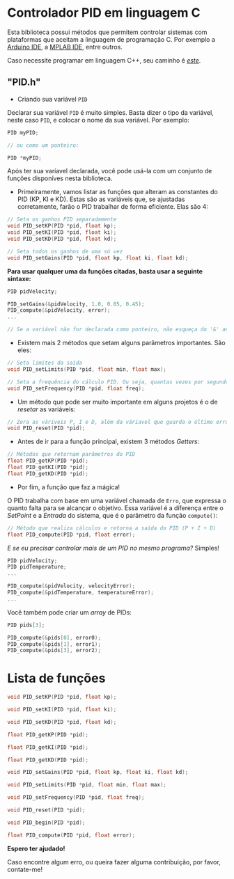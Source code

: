 # Controlador PID em linguagem C

Esta biblioteca possui métodos que permitem controlar sistemas com plataformas que aceitam a linguagem de programação C. Por exemplo a [Arduino IDE](https://www.arduino.cc/en/Main/Software), a [MPLAB IDE](http://www.microchip.com/mplab/mplab-x-ide), entre outros.

Caso necessite programar em linguagem C++, seu caminho é [*este*](https://github.com/AsafeSilva/PID-Tuner-Controller/tree/master/Controller/C%2B%2B).


## "PID.h"

- Criando sua variável `PID`

Declarar sua variável `PID` é muito simples. Basta dizer o tipo da variável, neste caso `PID`, e colocar o nome da sua variável. Por exemplo:

```java
PID myPID;

// ou como um ponteiro:

PID *myPID;
```


Após ter sua varíavel declarada, você pode usá-la com um conjunto de funções disponíves nesta biblioteca.


- Primeiramente, vamos listar as funções que alteram as constantes do PID (KP, KI e KD). Estas são as variáveis que, se ajustadas corretamente, farão o PID trabalhar de forma eficiente. Elas são 4:

```c
// Seta os ganhos PID separadamente
void PID_setKP(PID *pid, float kp);
void PID_setKI(PID *pid, float ki);
void PID_setKD(PID *pid, float kd); 

// Seta todos os ganhos de uma só vez
void PID_setGains(PID *pid, float kp, float ki, float kd);
```


**Para usar qualquer uma da funções citadas, basta usar a seguinte sintaxe:**
```c
PID pidVelocity;

PID_setGains(&pidVelocity, 1.0, 0.05, 0.45);
PID_compute(&pidVelocity, error);
...

// Se a variável não for declarada como ponteiro, não esqueça do '&' antes da mesma! 
```

- Existem mais 2 métodos que setam alguns parâmetros importantes. São eles:

```c
// Seta limites da saída
void PID_setLimits(PID *pid, float min, float max);

// Seta a frequência do cálculo PID. Ou seja, quantas vezes por segundo ele será executado 
void PID_setFrequency(PID *pid, float freq);
```

- Um método que pode ser muito importante em alguns projetos é o de *resetar* as variáveis:

```c
// Zera as váriveis P, I e D, além da váriavel que guarda o último erro lido
void PID_reset(PID *pid);
```

- Antes de ir para a função principal, existem 3 métodos *Getters*:

```c
// Métodos que retornam parâmetros do PID
float PID_getKP(PID *pid);
float PID_getKI(PID *pid);
float PID_getKD(PID *pid);
```

- Por fim, a função que faz a mágica!

O PID trabalha com base em uma variável chamada de `Erro`, que expressa o quanto falta para se alcançar o objetivo. Essa variável é a diferença entre o *SetPoint* e a *Entrada* do sistema, que é o parâmetro da função `compute()`:

```c
// Método que realiza cálculos e retorna a saída do PID (P + I + D)
float PID_compute(PID *pid, float error);
```


*E se eu precisar controlar mais de um PID no mesmo programa?*
Simples!

```c
PID pidVelocity;
PID pidTemperature;
...

PID_compute(&pidVelocity, velocityError);
PID_compute(&pidTemperature, temperatureError);
...
```

Você também pode criar um *array* de PIDs:

```c
PID pids[3];

PID_compute(&pids[0], error0);
PID_compute(&pids[1], error1);
PID_compute(&pids[3], error2);
```


# Lista de funções

```c
void PID_setKP(PID *pid, float kp);

void PID_setKI(PID *pid, float ki);

void PID_setKD(PID *pid, float kd);

float PID_getKP(PID *pid);

float PID_getKI(PID *pid);

float PID_getKD(PID *pid);

void PID_setGains(PID *pid, float kp, float ki, float kd);

void PID_setLimits(PID *pid, float min, float max);

void PID_setFrequency(PID *pid, float freq);

void PID_reset(PID *pid);

void PID_begin(PID *pid);

float PID_compute(PID *pid, float error);
```

**Espero ter ajudado!**

Caso encontre algum erro, ou queira fazer alguma contribuição, por favor, contate-me!
